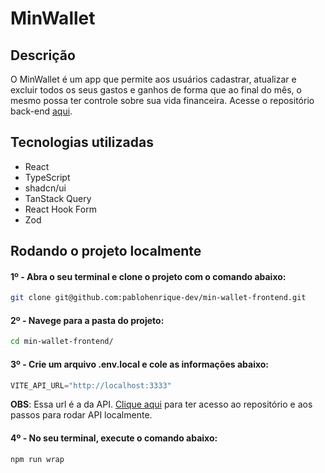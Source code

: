# MinWallet

## Descrição

O MinWallet é um app que permite aos usuários cadastrar, atualizar e excluir todos os seus gastos e ganhos de forma que ao final do mês, o mesmo possa ter controle sobre sua vida financeira. Acesse o repositório back-end [aqui](https://github.com/pablohenrique-dev/min-wallet-api).

## Tecnologias utilizadas

- React
- TypeScript
- shadcn/ui
- TanStack Query
- React Hook Form
- Zod

## Rodando o projeto localmente

#### 1º - Abra o seu terminal e clone o projeto com o comando abaixo:

```bash
git clone git@github.com:pablohenrique-dev/min-wallet-frontend.git
```

#### 2º - Navege para a pasta do projeto:

```bash
cd min-wallet-frontend/
```

#### 3º - Crie um arquivo .env.local e cole as informações abaixo:

```js
VITE_API_URL="http://localhost:3333"
```

**OBS**: Essa url é a da API. [Clique aqui](https://github.com/pablohenrique-dev/min-wallet-api) para ter acesso ao repositório e aos passos para rodar API  localmente. 

#### 4º - No seu terminal, execute o comando abaixo:

```bash
npm run wrap
```